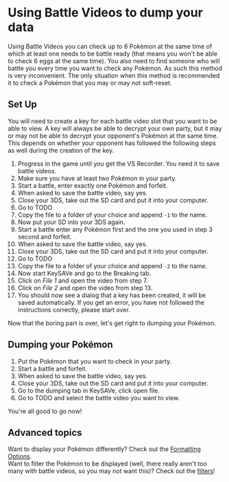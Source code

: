 # Using Battle Videos to dump your data

Using Battle Videos you can check up to 6 Pokémon at the same time of which at least one needs to be battle ready (that means you won't be able to check 6 eggs at the same time). You also need to find someone who will battle you every time you want to check any Pokémon. As such this method is very inconvenient. The only situation when this method is recommended it to check a Pokémon that you may or may not soft-reset.

## Set Up

You will need to create a key for each battle video slot that you want to be able to view. A key will always be able to decrypt your own party, but it may or may not be able to decrypt your opponent's Pokémon at the same time. This depends on whether your opponent has followed the following steps as well during the creation of the key.

1. Progress in the game until you get the VS Recorder. You need it to save battle videos.
2. Make sure you have at least two Pokémon in your party.
3. Start a battle, enter exactly one Pokémon and forfeit.
4. When asked to save the battle video, say yes.
5. Close your 3DS, take out the SD card and put it into your computer.
6. Go to TODO
7. Copy the file to a folder of your choice and append `-1` to the name.
8. Now put your SD into your 3DS again.
9. Start a battle enter any Pokémon first and the one you used in step 3 second and forfeit.
10. When asked to save the battle video, say yes.
11. Close your 3DS, take out the SD card and put it into your computer.
12. Go to TODO
13. Copy the file to a folder of your choice and append `-2` to the name.
14. Now start KeySAVe and go to the Breaking tab.
15. Click on *File 1* and open the video from step 7.
16. Click on *File 2* and open the video from step 13.
17. You should now see a dialog that a key has been created, it will be saved automatically. If you get an error, you have not followed the instructions correctly, please start over.

Now that the boring part is over, let's get right to dumping your Pokémon.

## Dumping your Pokémon

1. Put the Pokémon that you want to check in your party.
3. Start a battle and forfeit.
4. When asked to save the battle video, say yes.
5. Close your 3DS, take out the SD card and put it into your computer.
6. Go to the dumping tab in KeySAVe, click open file.
7. Go to TODO and select the battle video you want to view.

You're all good to go now!

## Advanced topics

Want to display your Pokémon differently? Check out the [Formatting Options](../formatting.md).  
Want to filter the Pokémon to be displayed (well, there really aren't too many with battle videos, so you may not want this)? Check out the [filters](../filters.md)!  